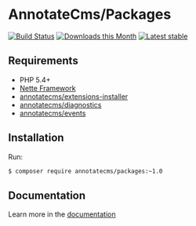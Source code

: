 AnnotateCms/Packages
================================

[![Build Status](https://travis-ci.org/annotatecms/packages.svg?branch=master)](https://travis-ci.org/annotatecms/packages)
[![Downloads this Month](https://img.shields.io/packagist/dm/annotatecms/packages.svg)](https://packagist.org/packages/annotatecms/packages)
[![Latest stable](https://img.shields.io/packagist/v/annotatecms/packages.svg)](https://packagist.org/packages/annotatecms/packages)

Requirements
------------
- PHP 5.4+
- [Nette Framework](https://github.com/nette/nette)
- [annotatecms/extensions-installer](https://github.com/annotatecms/extensions-installer)
- [annotatecms/diagnostics](https://github.com/annotatecms/diagnostics)
- [annotatecms/events](https://github.com/annotatecms/events)

Installation
------------
Run:

```sh
$ composer require annotatecms/packages:~1.0
```

Documentation
-------------

Learn more in the [documentation](docs/en/index.md)
